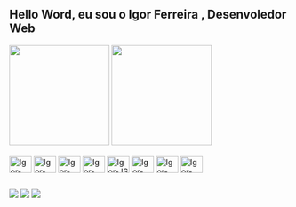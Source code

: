 <link rel="stylesheet" href="https://cdn.jsdelivr.net/gh/devicons/devicon@v2.15.1/devicon.min.css">
          

## Hello Word, eu sou o Igor Ferreira , Desenvoledor Web

<div>
  
<img height="180em" src="https://github-readme-stats.vercel.app/api?username=IgorF3rreira&show_icons=true&theme=radical"/>

<img height="180em" src="https://github-readme-stats.vercel.app/api/top-langs/?username=IgorF3rreira&layout=compact&langs_count=16&theme=dark"/>

</div>

<div style="display: inline-block"> <br>
  <img align="center" alt="Igor-Bootstrap" height="30px" width="40px" src="https://cdn.jsdelivr.net/gh/devicons/devicon/icons/bootstrap/bootstrap-original.svg" >       
  <img align="center" alt="Igor-Csharp" height="30px" width="40px"  src="https://cdn.jsdelivr.net/gh/devicons/devicon/icons/csharp/csharp-original.svg" >
 <img  align="center" alt="Igor-Css" height="30px" width="40px"   src="https://cdn.jsdelivr.net/gh/devicons/devicon/icons/css3/css3-original.svg" >
   <img align="center" alt="Igor-Html" height="30px" width="40px" src="https://cdn.jsdelivr.net/gh/devicons/devicon/icons/html5/html5-original.svg" >     
      <img align="center" alt="Igor-JS" height="30px" width="40px" src="https://cdn.jsdelivr.net/gh/devicons/devicon/icons/javascript/javascript-original.svg" >     
         <img align="center" alt="Igor-Html" height="30px" width="40px" src="https://cdn.jsdelivr.net/gh/devicons/devicon/icons/mysql/mysql-original-wordmark.svg">     
            <img align="center" alt="Igor-Html" height="30px" width="40px" src="https://cdn.jsdelivr.net/gh/devicons/devicon/icons/php/php-original.svg" /> 
     <img align="center" alt="Igor-Html" height="30px" width="40px" src="https://cdn.jsdelivr.net/gh/devicons/devicon/icons/wordpress/wordpress-original.svg" >     
          
</div>

##

<div >
  <a href="mailto:igorferreira03@outlook.com.br" target="_blank"><img src="https://img.shields.io/badge/Microsoft_Outlook-0078D4?style=for-the-badge&logo=microsoft-outlook&logoColor=white" ></a>
   <a href="https://www.linkedin.com/in/igor-ferreira-05b56622a/" target="_blank"><img src="https://img.shields.io/badge/LinkedIn-0077B5?style=for-the-badge&logo=linkedin&logoColor=white" ></a>
 <a href="https://instagram.com/_igors4ntos" target="_blank"><img src="https://img.shields.io/badge/-Instagram-%23E4405F?style=for-the-badge&logo=instagram&logoColor=white" target="_blank"></a>   
</div>

